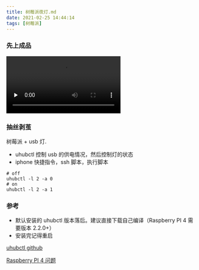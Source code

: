 ```yaml
---
title: 树莓派夜灯.md
date: 2021-02-25 14:44:14
tags: [树莓派]
---
```


### 先上成品

<video id="video" controls="" preload="none">
    <source id="mp4" src="https://beer-1256523277.cos.ap-shanghai.myqcloud.com/IMG_2237.MP4" type="video/mp4">
</video>

### 抽丝剥茧

树莓派 + usb 灯.

- uhubctl 控制 usb 的供电情况，然后控制灯的状态
- iphone 快捷指令，ssh 脚本，执行脚本

```shell script
# off
uhubctl -l 2 -a 0
# on
uhubctl -l 2 -a 1
```

### 参考

- 默认安装的 uhubctl 版本落后。建议直接下载自己编译（Raspberry PI 4 需要版本 2.2.0+）
- 安装完记得重启 

[uhubctl github](https://github.com/mvp/uhubctl)

[Raspberry PI 4 问题](https://stackoverflow.com/questions/59772765/how-to-turn-usb-port-power-on-and-off-in-raspberry-pi-4/59773138#59773138)

